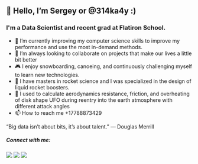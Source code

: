 ## 👋 Hello, I’m Sergey or @314ka4y  :) 

### I'm a Data Scientist and recent grad at Flatiron School.

- 👀 I’m currently improving my computer science skills to improve my performance and use the most in-demand methods.
- 💞️ I’m always looking to collaborate on projects that make our lives a little bit better
- 🎮 I enjoy snowboarding, canoeing, and continuously challenging myself to learn new technologies.
- 🚀 I have masters in rocket science and I was specialized in the design of liquid rocket boosters.
- 🐼 I used to calculate aerodynamics resistance, friction, and overheating of disk shape UFO during reentry into the earth atmosphere with different attack angles 
- 📫 How to reach me +17788873429

“Big data isn’t about bits, it’s about talent.” — Douglas Merrill


##### Connect with me:

<a href= 'https://www.linkedin.com/in/ssyrvachev/' rel="nofollow"><img src= "https://img.shields.io/badge/LinkedIn-0077B5?style=for-the-badge&logo=linkedin&logoColor=white" /></a>
<a href="https://medium.com/@SergeySyrvachev" rel="nofollow"><img src= "https://img.shields.io/badge/Blogger-FF5722?style=for-the-badge&logo=blogger&logoColor=white" /></a>
<a href="mailto:sergey@data-panda.com" rel="nofollow"><img src= "https://img.shields.io/badge/Gmail-D14836?style=for-the-badge&logo=gmail&logoColor=white" /></a>





<!---
314ka4y/314ka4y is a ✨ special ✨ repository because its `README.md` (this file) appears on your GitHub profile.
You can click the Preview link to take a look at your changes.
--->
